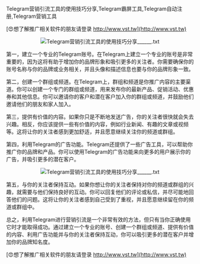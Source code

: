 Telegram营销引流工具的使用技巧分享,Telegram霸屏工具,Telegram自动注册,Telegram营销工具

[😍想了解推广相关软件的朋友请登录 http://www.vst.tw](http://www.vst.tw)

 <center><img src="https://vst.tw/MP4/tuiguang/png/6.png" alt="Telegram营销引流工具的使用技巧分享______.txt"></center>

第一，建立一个专业的Telegram账号。在Telegram上建立一个专业的账号是非常重要的，因为这将有助于增加你的品牌形象和吸引更多的关注者。你需要确保你的账号名称与你的品牌或业务相关，并且头像和描述信息也要与你的品牌形象一致。

第二，创建一个群组或频道。在Telegram上，群组和频道是你推广内容的主要渠道。你可以创建一个专门的群组或频道，用来发布你的最新产品、促销活动、优惠券和其他信息。你可以邀请你的客户和潜在客户加入你的群组或频道，并鼓励他们邀请他们的朋友和家人加入。

第三，提供有价值的内容。如果你只是不断地发送广告，你的关注者很快就会失去兴趣。相反，你应该提供一些有价值的内容，例如行业新闻、有趣的文章或视频等。这将让你的关注者感到更加舒适，并且愿意继续关注你的频道或群组。

第四，利用Telegram的广告功能。Telegram还提供了一些广告工具，可以帮助你推广你的品牌和产品。你可以使用Telegram的广告功能来向更多的用户展示你的广告，并吸引更多的潜在客户。

 <center><img src="https://vst.tw/MP4/tuiguang/png/5.png" alt="Telegram营销引流工具的使用技巧分享______.txt"></center>

第五，与你的关注者保持互动。如果你想让你的关注者保持对你的频道或群组的兴趣，就需要与他们保持良好的互动。你可以回复他们的评论或私信，并尽可能地回答他们的问题。这将让你的关注者感到自己受到了重视，并且愿意继续留在你的频道或群组中。

总之，利用Telegram进行营销引流是一个非常有效的方法，但只有当你正确使用它时才能取得成功。通过建立一个专业的账号、创建一个群组或频道、提供有价值的内容、利用广告功能并与你的关注者保持互动，你可以吸引更多的潜在客户并增加你的品牌知名度。

[😍想了解推广相关软件的朋友请登录 http://www.vst.tw](http://www.vst.tw)




